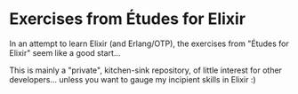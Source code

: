 Exercises from Études for Elixir
================================

In an attempt to learn Elixir (and Erlang/OTP), the exercises from "Études for Elixir" seem like a good start...

This is mainly a "private", kitchen-sink repository, of little interest for other developers... unless you want to gauge my incipient skills in Elixir :)
